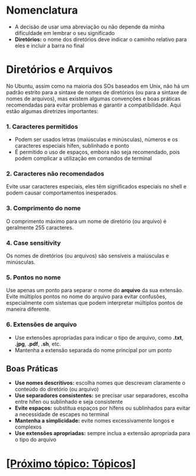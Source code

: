 # Nomenclatura

- A decisão de usar uma abreviação ou não depende da minha dificuldade em lembrar o seu significado
- **Diretórios:** o nome dos diretórios deve indicar o caminho relativo para eles e incluir a barra no final

# Diretórios e Arquivos

No Ubuntu, assim como na maioria dos SOs baseados em Unix, não há um padrão estrito para a sintaxe de nomes de diretórios (ou para a sintaxe de nomes de arquivos), mas existem algumas convenções e boas práticas recomendadas para evitar problemas e garantir a compatibilidade. Aqui estão algumas diretrizes importantes:

### 1. Caracteres permitidos

- Podem ser usados letras (maiúsculas e minúsculas), números e os caracteres especiais hífen, sublinhado e ponto
- É permitido o uso de espaços, embora não seja recomendado, pois podem complicar a utilização em comandos de terminal

### 2. Caracteres não recomendados

Evite usar caracteres especiais, eles têm significados especiais no shell e podem causar comportamentos inesperados.

### 3. Comprimento do nome

O comprimento máximo para um nome de diretório (ou arquivo) é geralmente 255 caracteres.

### 4. Case sensitivity 

Os nomes de diretórios (ou arquivos) são sensíveis a maiúsculas e minúsculas.

### 5. Pontos no nome

Use apenas um ponto para separar o nome do **arquivo** da sua extensão. Evite múltiplos pontos no nome do arquivo para evitar confusões, especialmente com sistemas que podem interpretar múltiplos pontos de maneira diferente.

### 6. Extensões de arquivo

- Use extensões apropriadas para indicar o tipo de arquivo, como **.txt**, **.jpg**, **.pdf**, **.sh**, etc.
- Mantenha a extensão separada do nome principal por um ponto

## Boas Práticas

- **Use nomes descritivos:** escolha nomes que descrevam claramente o conteúdo do diretório (ou arquivo)
- **Use separadores consistentes:** se precisar usar separadores, escolha entre hífen ou sublinhado e seja consistente
- **Evite espaços:** substitua espaços por hífens ou sublinhados para evitar a necessidade de escapes no terminal
- **Mantenha a simplicidade:** evite nomes excessivamente longos e complexos
- **Use extensões apropriadas:** sempre inclua a extensão apropriada para o tipo do arquivo

# [[Próximo tópico: Tópicos]](./topicos.md)